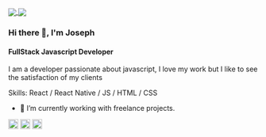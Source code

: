 <!--![FullStack Javascript Developer](https://github.com/JosephGabriel/JosephGabriel/blob/master/git.jpg)-->
<a href="https://github.com/JosephGabriel">
  <img align="center" src="https://github-readme-stats.vercel.app/api?username=JosephGabriel&show_icons=true&theme=radical&hide=issues,contribs" />
</a>

<a href="https://github.com/JosephGabriel">
  <img align="center" src="https://github-readme-stats.vercel.app/api/top-langs/?username=JosephGabriel&layout=compact&theme=radical&hide=shell" />
</a>

### Hi there 👋, I'm Joseph
#### FullStack Javascript Developer

I am a developer passionate about javascript, I love my work but I like to see the satisfaction of my clients

Skills: React / React Native / JS / HTML / CSS

- 🔭 I’m currently working with freelance projects. 

[<img src='https://cdn.jsdelivr.net/npm/simple-icons@3.0.1/icons/behance.svg' alt='behance' height='20'>](https://www.behance.net/josegabrielmoura) 
[<img src='https://cdn.jsdelivr.net/npm/simple-icons@3.0.1/icons/github.svg' alt='github' height='20'>](https://github.com/JosephGabriel)   [<img src='https://cdn.jsdelivr.net/npm/simple-icons@3.0.1/icons/linkedin.svg' alt='linkedin' height='20'>](https://www.linkedin.com/in/https://www.linkedin.com/in/josephgabrielmoura//)

